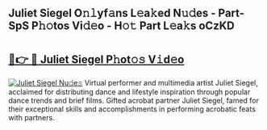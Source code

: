 ## Juliet Siegel O𝚗𝚕yf𝚊ns L𝚎a𝚔ed N𝚞𝚍es - Part-SpS P𝚑𝚘tos Vi𝚍𝚎o - H𝚘𝚝 Part L𝚎a𝚔s oCzKD

# <h2><a href="http://kf72cyb.oniu.top/?m=Juliet+Siegel">🔗👉 🔴 Juliet Siegel P𝚑ot𝚘𝚜 V𝚒d𝚎o</a></h2>

[![Juliet Siegel Nu𝚍e𝚜](https://i.imgur.com/0qMVB7G.gif)](http://kf72cyb.oniu.top/?m=Juliet+Siegel)
Virtual performer and multimedia artist Juliet Siegel, acclaimed for distributing dance and lifestyle inspiration through popular dance trends and brief films. Gifted acrobat partner Juliet Siegel, famed for their exceptional skills and accomplishments in performing acrobatic feats with partners.  
